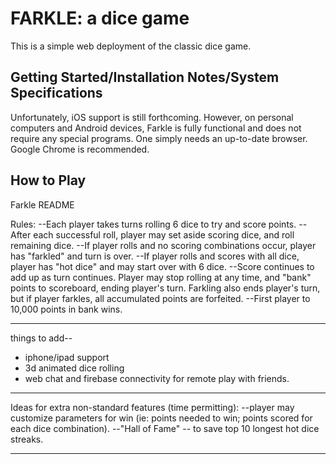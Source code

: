 # FARKLE: a dice game

This is a simple web deployment of the classic dice game.

## Getting Started/Installation Notes/System Specifications

Unfortunately, iOS support is still forthcoming. However, on personal computers and Android devices, Farkle is fully functional and does not require any special programs. One simply needs an up-to-date browser. Google Chrome is recommended.

## How to Play




Farkle README

Rules:
--Each player takes turns rolling 6 dice to try and score points.
--After each successful roll, player may set aside scoring dice, and roll remaining dice.
--If player rolls and no scoring combinations occur, player has "farkled" and turn is over.
--If player rolls and scores with all dice, player has "hot dice" and may start over with 6 dice. 
--Score continues to add up as turn continues. Player may stop rolling at any time, and "bank" points to scoreboard, ending player's turn. Farkling also ends player's turn, but if player farkles, all accumulated points are forfeited.
--First player to 10,000 points in bank wins.



 --- 

things to add--
- iphone/ipad support
- 3d animated dice rolling
- web chat and firebase connectivity for remote play with friends.



 ---
Ideas for extra non-standard features (time permitting):
	--player may customize parameters for win (ie: points needed to win; points scored for each dice combination).
	--"Hall of Fame" -- to save top 10 longest hot dice streaks.


<!-- who; what; why; req for run; req for inst; contributors; forthcoming features; links to wireframes/userstories
	presentation
	who, what, painpionts solved, why solve pain points, tour of site, challenges overcome, extra stuff, forthcoming features, questions

	markdown syntax
	# - h1
	## - h2 etc
	### h3 etc

	**bold**
	_italics_

	bullet list: * list item
				   * inner list item
				   code ` //code here `
				   multi line code ``` //code ```
 -->


 ---

<!-- 

 Tetris README.

 Rules: 

 --Randomized blocks will generate, and will need to be placed on game board. 
 --WHen a line is complete, it will disappear, and all remaining blocks shift down. Score is incremented +1 for each line completed. Game continues until blocks overflow top of gameboard.

 User Stories for Tetris:

 --User presses start button, which begins game on level 1.
 --Every X minutes, the game will "level up". Blocks will generate faster, and move down the board faster. Music and background will change.
 --Player will use arrow keys to control and rotate the blocks as they appear.
 --Player will only be able to control one block at a time. Once the controlled block is placed, control will transfer to next lowest block. 
 --Game gets infinitely harder. Each level is a little faster than the last. Player lasts as long as possible. 
 --Upon completion of game, player is presented with new game button

---
Ideas for extra features (time permitting):
	--"Hall of Fame" tracking top ten scores. Allows user to input initials.
 -->